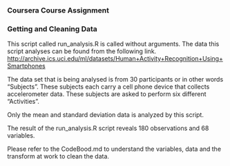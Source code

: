### Coursera Course Assignment ###
### Getting and Cleaning Data     ###

This script called run_analysis.R is called without arguments. The data this script analyses can be found from the following link. http://archive.ics.uci.edu/ml/datasets/Human+Activity+Recognition+Using+Smartphones 

The data set that is being analysed is from 30 participants or in other words “Subjects”. These subjects each carry a cell phone device that collects accelerometer data. These subjects are asked to perform six different “Activities”.

Only the mean and standard deviation data is analyzed by this script.

The result of the run_analysis.R script reveals 180 observations and 68 variables.

Please refer to the CodeBood.md to understand the variables, data and the transform at work to clean the data.
